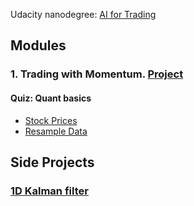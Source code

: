 Udacity nanodegree: [AI for Trading](https://www.udacity.com/course/ai-for-trading--nd880)

## Modules
### 1. Trading with Momentum. [Project](Projects/1-Trading-with-momentum/project_1_starter.ipynb)
#### Quiz: Quant basics
- [Stock Prices](Quiz/m1_quant_basics/l2_stock_prices/stock_data.ipynb)
- [Resample Data](Quiz/m1_quant_basics/l3_market_mechanics/resample_data.ipynb)

## Side Projects
### [1D Kalman filter](Side-projects/1D-Kalman-filter.ipynb)
